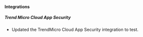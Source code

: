 
#### Integrations

##### Trend Micro Cloud App Security

- Updated the TrendMicro Cloud App Security integration to test.
